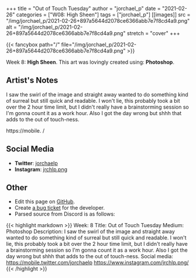 +++
title =       "Out of Touch Tuesday"
author =      "jorchael_p"
date =        "2021-02-26"
categories =  ["W08: High Sheen"]
tags =        ["jorchael_p"]
[[images]]
                      src = "/img/jorchael_p/2021-02-26+897a5644d2078ce6366abb7e7f8cd4a9.png"
                      alt = "/img/jorchael_p/2021-02-26+897a5644d2078ce6366abb7e7f8cd4a9.png"
                      stretch = "cover"
+++


{{< fancybox path="/" file="/img/jorchael_p/2021-02-26+897a5644d2078ce6366abb7e7f8cd4a9.png" >}}


Week 8: **High Sheen**. This art was lovingly created using: **Photoshop**.

## Artist's Notes

I saw the swirl of the image and straight away wanted to do something kind of surreal but still quick and readable. I won't lie, this probably took a bit over the 2 hour time limit, but I didn't really have a brainstorming session so I'm gonna count it as a work hour. Also I got the day wrong but shhh that adds to the out of touch-ness.

https://mobile.
/

## Social Media

- **Twitter**: [jorchaelp]()
- **Instagram**: [jrchlp.png]()


## Other

- Edit this page on [GitHub](https://github.com/teaminkling/web-refresh/edit/main/blog/content/blog/jorchael_p-week-8-5f75.md).
- Create [a bug ticket](https://github.com/teaminkling/web-refresh/issues/new?assignees=&labels=bug&template=problem-report.md&title=) for the developer.
- Parsed source from Discord is as follows:

{{< highlight markdown >}}
Week: 8
Title: Out of Touch Tuesday
Medium: Photoshop
Description: I saw the swirl of the image and straight away wanted to do something kind of surreal but still quick and readable. I won't lie, this probably took a bit over the 2 hour time limit, but I didn't really have a brainstorming session so I'm gonna count it as a work hour. Also I got the day wrong but shhh that adds to the out of touch-ness.
Social media: 
https://mobile.twitter.com/jorchaelp
https://www.instagram.com/jrchlp.png/
{{< /highlight >}}